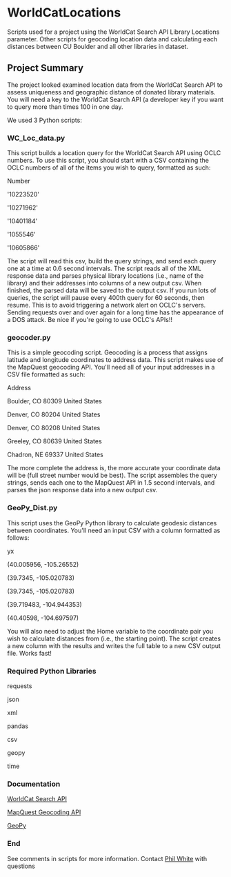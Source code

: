 # WorldCatLocations
Scripts used for a project using the WorldCat Search API Library Locations parameter. Other scripts for geocoding location data and calculating each distances between CU Boulder and all other libraries in dataset.

## Project Summary
The project looked examined location data from the WorldCat Search API to assess uniqueness and geographic distance of donated library materials. You will need a key to the WorldCat Search API (a developer key if you want to query more than times 100 in one day. 

We used 3 Python scripts:

### WC_Loc_data.py
This script builds a location query for the WorldCat Search API using OCLC numbers. To use this script, you should start with a CSV containing the OCLC numbers of all of the items you wish to query, formatted as such:

  Number
  
  
  '10223520'
  
  
  '10271962'
  
  
  '10401184'
  
  
  '1055546'
  
  
  '10605866'

The script will read this csv, build the query strings, and send each query one at a time at 0.6 second intervals. The script reads all of the XML response data and parses physical library locations (i.e., name of the library) and their addresses into columns of a new output csv. When finished, the parsed data will be saved to the output csv. If you run lots of queries, the script will pause every 400th query for 60 seconds, then resume. This is to avoid triggering a network alert on OCLC's servers. Sending requests over and over again for a long time has the appearance of a DOS attack. Be nice if you're going to use OCLC's APIs!!

### geocoder.py

This is a simple geocoding script. Geocoding is a process that assigns latitude and longitude coordinates to address data. This script makes use of the MapQuest geocoding API. You'll need all of your input addresses in a CSV file formatted as such:

  Address

  Boulder, CO 80309 United States

  Denver, CO 80204 United States

  Denver, CO 80208 United States

  Greeley, CO 80639 United States

  Chadron, NE 69337 United States

The more complete the address is, the more accurate your coordinate data will be (full street number would be best). The script assembles the query strings, sends each one to the MapQuest API in 1.5 second intervals, and parses the json response data into a new output csv.

### GeoPy_Dist.py

This script uses the GeoPy Python library to calculate geodesic distances between coordinates. You'll need an input CSV with a column formatted as follows:

yx

(40.005956, -105.26552)

(39.7345, -105.020783)

(39.7345, -105.020783)

(39.719483, -104.944353)

(40.40598, -104.697597)

You will also need to adjust the Home variable to the coordinate pair you wish to calculate distances from (i.e., the starting point). The script creates a new column with the results and writes the full table to a new CSV output file. Works fast!

### Required Python Libraries
requests

json

xml

pandas

csv

geopy

time

### Documentation
[WorldCat Search API](https://platform.worldcat.org/api-explorer/apis/wcapi) 

[MapQuest Geocoding API](https://developer.mapquest.com/documentation/geocoding-api/)

[GeoPy](https://geopy.readthedocs.io/en/stable/)

### End
See comments in scripts for more information. Contact [Phil White](mailto:philip.white@colorado.edu) with questions 
